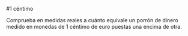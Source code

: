 #1 céntimo

Comprueba en medidas reales a cuánto equivale un porrón de dinero medido en monedas de 1 céntimo de euro puestas una encima de otra.